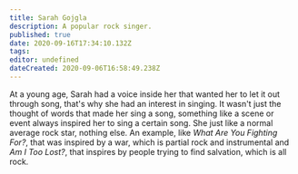 ```yaml
---
title: Sarah Gojgla
description: A popular rock singer.
published: true
date: 2020-09-16T17:34:10.132Z
tags: 
editor: undefined
dateCreated: 2020-09-06T16:58:49.238Z
---
```


At a young age, Sarah had a voice inside her that wanted her to let it out through song, that's why she had an interest in singing. It wasn't just the thought of words that made her sing a song, something like a scene or event always inspired her to sing a certain song. She just like a normal average rock star, nothing else. An example, like *What Are You Fighting For?*, that was inspired by a war, which is partial rock and instrumental and *Am I Too Lost?*, that inspires by people trying to find salvation, which is all rock.